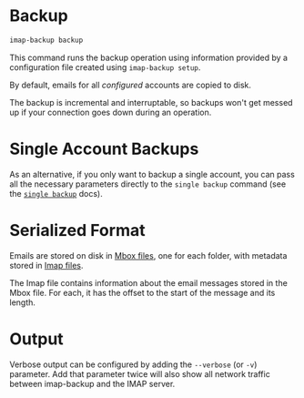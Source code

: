 <!--
# @title command: 'backup'
-->
# Backup

```sh
imap-backup backup
```

This command runs the backup operation using information provided
by a configuration file created using `imap-backup setup`.

By default, emails for all *configured* accounts are copied to disk.

The backup is incremental and interruptable, so backups won't get messed up
if your connection goes down during an operation.

# Single Account Backups

As an alternative, if you only want to backup a single account,
you can pass all the necessary parameters directly to the `single backup` command
(see the [`single backup`](./single-backup.md) docs).

# Serialized Format

Emails are stored on disk in [Mbox files](../files/mboxrd.md), one for each folder,
with metadata stored in [Imap files](../files/imap.md).

The Imap file contains information about the email messages stored in the Mbox file.
For each, it has the offset to the start of the message and its length.

# Output

Verbose output can be configured by adding the `--verbose` (or `-v`) parameter.
Add that parameter twice will also show all network traffic between
imap-backup and the IMAP server.

